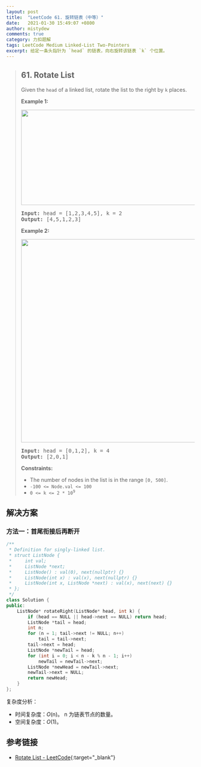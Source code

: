 ```yaml
---
layout: post
title:  "LeetCode 61. 旋转链表（中等）"
date:   2021-01-30 15:49:07 +0800
author: mistydew
comments: true
category: 力扣题解
tags: LeetCode Medium Linked-List Two-Pointers
excerpt: 给定一条头指针为 `head` 的链表，向右旋转该链表 `k` 个位置。
---
```

> ## 61. Rotate List
> 
> Given the `head` of a linked list, rotate the list to the right by `k` places.
> 
> **Example 1:**
> 
> <img alt="" src="https://assets.leetcode.com/uploads/2020/11/13/rotate1.jpg" style="width: 600px; height: 254px;">
> 
> <pre>
> <strong>Input:</strong> head = [1,2,3,4,5], k = 2
> <strong>Output:</strong> [4,5,1,2,3]
> </pre>
> 
> **Example 2:**
> 
> <img alt="" src="https://assets.leetcode.com/uploads/2020/11/13/roate2.jpg" style="width: 472px; height: 542px;">
> 
> <pre>
> <strong>Input:</strong> head = [0,1,2], k = 4
> <strong>Output:</strong> [2,0,1]
> </pre>
> 
> **Constraints:**
> 
> * The number of nodes in the list is in the range `[0, 500]`.
> * `-100 <= Node.val <= 100`
> * <code>0 <= k <= 2 * 10<sup>9</sup></code>

## 解决方案

### 方法一：首尾衔接后再断开

```cpp
/**
 * Definition for singly-linked list.
 * struct ListNode {
 *     int val;
 *     ListNode *next;
 *     ListNode() : val(0), next(nullptr) {}
 *     ListNode(int x) : val(x), next(nullptr) {}
 *     ListNode(int x, ListNode *next) : val(x), next(next) {}
 * };
 */
class Solution {
public:
    ListNode* rotateRight(ListNode* head, int k) {
        if (head == NULL || head->next == NULL) return head;
        ListNode *tail = head;
        int n;
        for (n = 1; tail->next != NULL; n++)
            tail = tail->next;
        tail->next = head;
        ListNode *newTail = head;
        for (int i = 0; i < n - k % n - 1; i++)
            newTail = newTail->next;
        ListNode *newHead = newTail->next;
        newTail->next = NULL;
        return newHead;
    }
};
```

复杂度分析：
* 时间复杂度：*O*(n)。
  n 为链表节点的数量。
* 空间复杂度：*O*(1)。

## 参考链接

* [Rotate List - LeetCode](https://leetcode.com/problems/rotate-list/){:target="_blank"}
